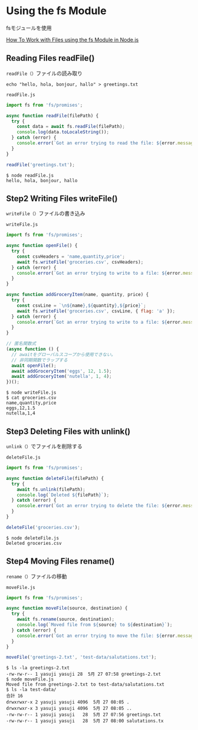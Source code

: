 # Using the fs Module

fsモジュールを使用

[How To Work with Files using the fs Module in Node.js](https://www.digitalocean.com/community/tutorials/how-to-work-with-files-using-the-fs-module-in-node-js)

## Reading Files readFile()

`readFile（）`ファイルの読み取り

```shell
echo "hello, hola, bonjour, hallo" > greetings.txt
```

`readFile.js`

```js
import fs from 'fs/promises';

async function readFile(filePath) {
  try {
    const data = await fs.readFile(filePath);
    console.log(data.toLocaleString());
  } catch (error) {
    console.error(`Got an error trying to read the file: ${error.message}`);
  }
}

readFile('greetings.txt');
```

```shell
$ node readFile.js
hello, hola, bonjour, hallo
```

## Step2  Writing Files writeFile()

`writeFile（）`ファイルの書き込み

`writeFile.js`

```js
import fs from 'fs/promises';

async function openFile() {
  try {
    const csvHeaders = 'name,quantity,price';
    await fs.writeFile('groceries.csv', csvHeaders);
  } catch (error) {
    console.error(`Got an error trying to write to a file: ${error.message}`);
  }
}

async function addGroceryItem(name, quantity, price) {
  try {
    const csvLine = `\n${name},${quantity},${price}`;
    await fs.writeFile('groceries.csv', csvLine, { flag: 'a' });
  } catch (error) {
    console.error(`Got an error trying to write to a file: ${error.message}`);
  }
}

// 匿名関数式
(async function () {
  // awaitをグローバルスコープから使用できない。
  // 非同期関数でラップする
  await openFile();
  await addGroceryItem('eggs', 12, 1.5);
  await addGroceryItem('nutella', 1, 4);
})();
```

```shell
$ node writeFile.js
$ cat groceries.csv
name,quantity,price
eggs,12,1.5
nutella,1,4
```

## Step3 Deleting Files with unlink()

`unlink（）`でファイルを削除する

`deleteFile.js`

```js
import fs from 'fs/promises';

async function deleteFile(filePath) {
  try {
    await fs.unlink(filePath);
    console.log(`Deleted ${filePath}`);
  } catch (error) {
    console.error(`Got an error trying to delete the file: ${error.message}`);
  }
}

deleteFile('groceries.csv');
```

```shell
$ node deleteFile.js
Deleted groceries.csv
```

## Step4 Moving Files rename()

`rename（）`ファイルの移動

`moveFile.js`

```js
import fs from 'fs/promises';

async function moveFile(source, destination) {
  try {
    await fs.rename(source, destination);
    console.log(`Moved file from ${source} to ${destination}`);
  } catch (error) {
    console.error(`Got an error trying to move the file: ${error.message}`);
  }
}

moveFile('greetings-2.txt', 'test-data/salutations.txt');
```


```shell
$ ls -la greetings-2.txt
-rw-rw-r-- 1 yasuji yasuji 28  5月 27 07:58 greetings-2.txt
$ node moveFile.js
Moved file from greetings-2.txt to test-data/salutations.txt
$ ls -la test-data/
合計 16
drwxrwxr-x 2 yasuji yasuji 4096  5月 27 08:05 .
drwxrwxr-x 3 yasuji yasuji 4096  5月 27 08:05 ..
-rw-rw-r-- 1 yasuji yasuji   28  5月 27 07:56 greetings.txt
-rw-rw-r-- 1 yasuji yasuji   28  5月 27 08:00 salutations.tx
```


